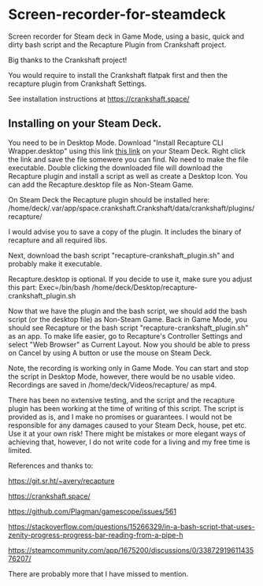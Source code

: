 # Screen-recorder-for-steamdeck
Screen recorder for Steam deck in Game Mode, using a basic, quick and dirty bash script and the Recapture Plugin from Crankshaft project.

Big thanks to the Crankshaft project!

You would require to install the Crankshaft flatpak first and then the recapture plugin from Crankshaft Settings.

See installation instructions at https://crankshaft.space/

## Installing on your Steam Deck.

You need to be in Desktop Mode.
Download "Install Recapture CLI Wrapper.desktop" using this link [this link](https://raw.githubusercontent.com/m-rzb/Screen-recorder-for-steamdeck/testing/Install%20Recapture%20CLI%20Wrapper.desktop) on your Steam Deck. Right click the link and save the file somewere you can find. No need to make the file executable.
Double clicking the downloaded file will download the Recapture plugin and install a script as well as create a Desktop Icon. 
You can add the Recapture.desktop file as Non-Steam Game.


On Steam Deck the Recapture plugin should be installed here:
/home/deck/.var/app/space.crankshaft.Crankshaft/data/crankshaft/plugins/recapture/

I would advise you to save a copy of the plugin. It includes the binary of recapture and all required libs. 

Next, download the bash script "recapture-crankshaft_plugin.sh" and probably make it executable.

Recapture.desktop is optional. If you decide to use it, make sure you adjust this part: 
Exec=/bin/bash /home/deck/Desktop/recapture-crankshaft_plugin.sh

Now that we have the plugin and the bash script, we should add the bash script (or the desktop file) as Non-Steam Game.
Back in Game Mode, you should see Recapture or the bash script "recapture-crankshaft_plugin.sh" as an app. To make life easier, go to Recapture's Controller Settings and select "Web Browser" as Current Layout. Now you should be able to press on Cancel by using A button or use the mouse on Steam Deck.

Note, the recording is working only in Game Mode. You can start and stop the script in Desktop Mode, however, there would be no usable video. Recordings are saved in /home/deck/Videos/recapture/ as mp4. 


There has been no extensive testing, and the script and the recapture plugin has been working at the time of writing of this script. The script is provided as is, and I make no promises or guarantees. I would not be responsible for any damages caused to your Steam Deck, house, pet etc. Use it at your own risk!
There might be mistakes or more elegant ways of achieving that, however, I do not write code for a living and my free time is limited.


References and thanks to:

https://git.sr.ht/~avery/recapture

https://crankshaft.space/

https://github.com/Plagman/gamescope/issues/561

https://stackoverflow.com/questions/15266329/in-a-bash-script-that-uses-zenity-progress-progress-bar-reading-from-a-pipe-h

https://steamcommunity.com/app/1675200/discussions/0/3387291961143576207/


There are probably more that I have missed to mention.
